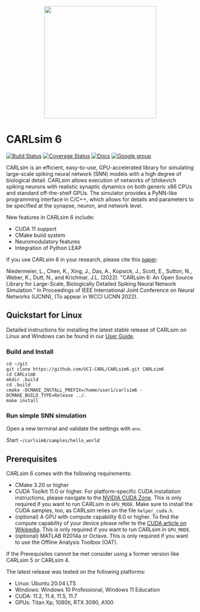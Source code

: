 <div align="center">
	<img src="http://socsci.uci.edu/~jkrichma/CARL-Logo-small.jpg" width="300"/>
</div>

# CARLsim 6

[![Build Status](https://travis-ci.org/UCI-CARL/CARLsim5.svg?branch=master)](https://github.com/UCI-CARL/CARLsim6/actions/runs/1684806099)
[![Coverage Status](https://coveralls.io/repos/github/UCI-CARL/CARLsim4/badge.svg?branch=master)](https://coveralls.io/github/UCI-CARL/CARLsim4?branch=master)
[![Docs](https://img.shields.io/badge/docs-v6.0.0-blue.svg)](http://uci-carl.github.io/CARLsim6)
[![Google group](https://img.shields.io/badge/Google-Discussion%20group-blue.svg)](https://groups.google.com/forum/#!forum/carlsim-snn-simulator)

CARLsim is an efficient, easy-to-use, GPU-accelerated library for simulating large-scale spiking neural network (SNN) models 
with a high degree of biological detail. 
CARLsim allows execution of networks of Izhikevich spiking neurons with realistic synaptic dynamics on both 
generic x86 CPUs and standard off-the-shelf GPUs. 
The simulator provides a PyNN-like programming interface in C/C++, 
which allows for details and parameters to be specified at the synapse, neuron, and network level.

New features in CARLsim 6 include:
- CUDA 11 support
- CMake build system
- Neuromodulatory features
- Integration of Python LEAP 

If you use CARLsim 6 in your research, please cite this [paper](https://www.socsci.uci.edu/~jkrichma/CARLsim6-IJCNN2022.pdf):

Niedermeier, L., Chen, K., Xing, J., Das, A., Kopsick, J., Scott, E., Sutton, N., Weber, K., Dutt, N., and Krichmar, J.L. (2022).
"CARLsim 6: An Open Source Library for Large-Scale, Biologically Detailed Spiking Neural Network Simulation."
In Proceedings of IEEE International Joint Conference on Neural Networks (IJCNN), (To appear in WCCI IJCNN 2022).


## Quickstart for Linux

Detailed instructions for installing the latest stable release of CARLsim on Linux and Windows
can be found in our [User Guide](http://uci-carl.github.io/CARLsim6/ch1_getting_started.html).


### Build and Install


```
cd ~/git
git clone https://github.com/UCI-CARL/CARLsim6.git CARLsim6
cd CARLsim6
mkdir .build
cd .build
cmake -DCMAKE_INSTALL_PREFIX=/home/user1/carlsim6 -DCMAKE_BUILD_TYPE=Release ../.
make install
```


### Run simple SNN simulation

Open a new terminal and validate the settings with `env`.

Start `~/carlsim6/samples/hello_world`


## Prerequisites

CARLsim 6 comes with the following requirements:
- CMake 3.20 or higher 
- CUDA Toolkit 11.0 or higher. For platform-specific CUDA installation instructions, please navigate to 
  the [NVIDIA CUDA Zone](https://developer.nvidia.com/cuda-zone).
  This is only required if you want to run CARLsim in `GPU_MODE`. Make sure to install the 
  CUDA samples, too, as CARLsim relies on the file `helper_cuda.h`.
- (optional) A GPU with compute capability 6.0 or higher. To find the compute capability of your device please 
  refer to the [CUDA article on Wikipedia](http://en.wikipedia.org/wiki/CUDA).
  This is only required if you want to run CARLsim in `GPU_MODE`.
- (optional) MATLAB R2014a or Octave. This is only required if you want to use the Offline Analysis Toolbox (OAT).

If the Prerequisites cannot be met consider using a former version like CARLsim 5 or CARLsim 4.

The latest release was tested on the following platforms:  
- Linux:  Ubuntu 20.04 LTS  
- Windows: Windows 10 Professional, Windows 11 Education  
- CUDA: 11.2, 11.4, 11.5, 11.7  
- GPUs: Titan Xp, 1080ti, RTX 3090, A100  
